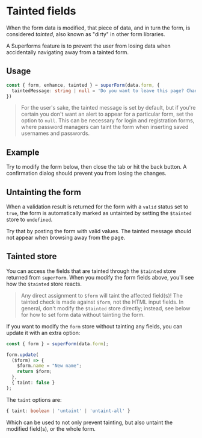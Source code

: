 <script lang="ts">
  import Head from '$lib/Head.svelte'
  import Form from './Form.svelte'
  import Next from '$lib/Next.svelte'
	import SuperDebug from 'sveltekit-superforms/client/SuperDebug.svelte'
  import { concepts } from '$lib/navigation/sections'

	export let data;
</script>

# Tainted fields

<Head title="Tainted form fields" />

When the form data is modified, that piece of data, and in turn the form, is considered _tainted_, also known as "dirty" in other form libraries.

A Superforms feature is to prevent the user from losing data when accidentally navigating away from a tainted form.

## Usage

```ts
const { form, enhance, tainted } = superForm(data.form, {
  taintedMessage: string | null = 'Do you want to leave this page? Changes you made may not be saved.'
})
```

> For the user's sake, the tainted message is set by default, but if you're certain you don't want an alert to appear for a particular form, set the option to `null`. This can be necessary for login and registration forms, where password managers can taint the form when inserting saved usernames and passwords.

## Example

Try to modify the form below, then close the tab or hit the back button. A confirmation dialog should prevent you from losing the changes.

<Form {data} />

## Untainting the form

When a validation result is returned for the form with a `valid` status set to `true`, the form is automatically marked as untainted by setting the `$tainted` store to `undefined`.

Try that by posting the form with valid values. The tainted message should not appear when browsing away from the page.

## Tainted store

You can access the fields that are tainted through the `$tainted` store returned from `superForm`. When you modify the form fields above, you'll see how the `$tainted` store reacts.

> Any direct assignment to `$form` will taint the affected field(s)! The tainted check is made against `$form`, not the HTML input fields. In general, don't modify the `$tainted` store directly; instead, see below for how to set form data without tainting the form.

If you want to modify the `form` store without tainting any fields, you can update it with an extra option:

```ts
const { form } = superForm(data.form);

form.update(
  ($form) => {
    $form.name = "New name";
    return $form;
  },
  { taint: false }
);
```

The `taint` options are:

```ts
{ taint: boolean | 'untaint' | 'untaint-all' }
```

Which can be used to not only prevent tainting, but also untaint the modified field(s), or the whole form.

<Next section={concepts} />
